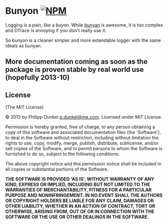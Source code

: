 # Bunyon [![NPM](https://nodei.co/npm/bunyon.png)](https://nodei.co/npm/bunyon/)

Logging is a pain, like a buyon. While [bunyan](https://npmjs.org/package/bunyan) is awesome, it is too complex and DTrace is annoying if you don't really use it.

So bunyon is a cleaner simpler and more extendable logger with the same ideals as bunyan.

## More documentation coming as soon as the package is proven stable by real world use (hopefully 2013-10)

## License

(The MIT License)

© 2013 by Philipp Dunkel <p.dunkel@me.com>. Licensed under MIT License.

Permission is hereby granted, free of charge, to any person obtaining
a copy of this software and associated documentation files (the
'Software'), to deal in the Software without restriction, including
without limitation the rights to use, copy, modify, merge, publish,
distribute, sublicense, and/or sell copies of the Software, and to
permit persons to whom the Software is furnished to do so, subject to
the following conditions:

The above copyright notice and this permission notice shall be
included in all copies or substantial portions of the Software.

**THE SOFTWARE IS PROVIDED 'AS IS', WITHOUT WARRANTY OF ANY KIND,
EXPRESS OR IMPLIED, INCLUDING BUT NOT LIMITED TO THE WARRANTIES OF
MERCHANTABILITY, FITNESS FOR A PARTICULAR PURPOSE AND NONINFRINGEMENT.
IN NO EVENT SHALL THE AUTHORS OR COPYRIGHT HOLDERS BE LIABLE FOR ANY
CLAIM, DAMAGES OR OTHER LIABILITY, WHETHER IN AN ACTION OF CONTRACT,
TORT OR OTHERWISE, ARISING FROM, OUT OF OR IN CONNECTION WITH THE
SOFTWARE OR THE USE OR OTHER DEALINGS IN THE SOFTWARE.**

